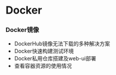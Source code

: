 # Docker

### Docker镜像
- DockerHub镜像无法下载的多种解决方案
- Docker快速构建测试环境
- Docker私用仓库搭建及web-ui部署
- 查看容器资源的使用情况